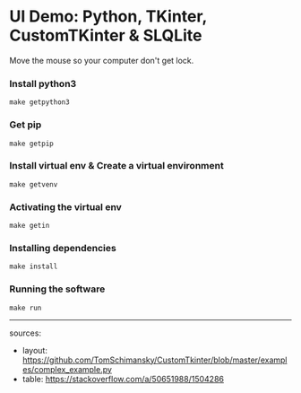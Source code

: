 # UI Demo: Python, TKinter, CustomTKinter & SLQLite

Move the mouse so your computer don't get lock.

### Install python3
```
make getpython3
```

### Get pip
```
make getpip
```

### Install virtual env & Create a virtual environment
```
make getvenv
```

### Activating the virtual env
```
make getin
```

### Installing dependencies
```
make install
```

### Running the software
```
make run
```

---

sources:
 - layout: https://github.com/TomSchimansky/CustomTkinter/blob/master/examples/complex_example.py
 - table: https://stackoverflow.com/a/50651988/1504286
